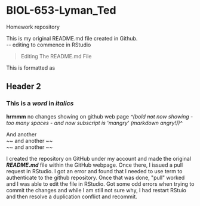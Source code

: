 # BIOL-653-Lyman_Ted
Homework repository

This is my original README.md file created in Github.  
-- editing to commence in RStudio

> Editing The 
> README.md File

This is formatted as 
## Header 2

### This is a *word* in *italics* 

**hrmmm** no changes showing on github web page  *^(bold ~~not~~ now showing - too many spaces - and now subscript is 'mangry' (markdown angry!))^*


And another  
~~ and another ~~  
~~ and another ~~ 


I created the repository on GitHub under my account and made the
original *__README.md__* file within the GitHub webpage.  Once there, I issued a pull request in RStudio. I got an error and found that I needed to use term to authenticate to the github repository.  Once that was done, "pull" worked and I was able to edit the file in RStudio.  Got some odd errors when trying to commit the changes and while I am still not sure why, I had restart RStuio and then resolve a duplication conflict and recommit. 
